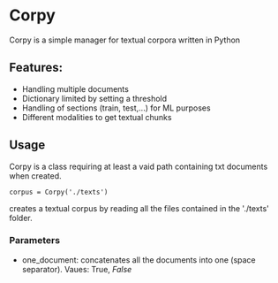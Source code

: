 # Corpy
Corpy is a simple manager for textual corpora written in Python

## Features:
- Handling multiple documents
- Dictionary limited by setting a threshold
- Handling of sections (train, test,...) for ML purposes
- Different modalities to get textual chunks

## Usage
Corpy is a class requiring at least a vaid path containing txt documents when created.

``` corpus = Corpy('./texts') ```

creates a textual corpus by reading all the files contained in the './texts' folder.

### Parameters
- one_document: concatenates all the documents into one (space separator). Vaues: True, *False*

